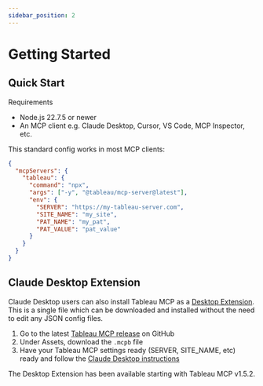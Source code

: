 ```yaml
---
sidebar_position: 2
---
```


# Getting Started

## Quick Start

Requirements

- Node.js 22.7.5 or newer
- An MCP client e.g. Claude Desktop, Cursor, VS Code, MCP Inspector, etc.

This standard config works in most MCP clients:

```json
{
  "mcpServers": {
    "tableau": {
      "command": "npx",
      "args": ["-y", "@tableau/mcp-server@latest"],
      "env": {
        "SERVER": "https://my-tableau-server.com",
        "SITE_NAME": "my_site",
        "PAT_NAME": "my_pat",
        "PAT_VALUE": "pat_value"
      }
    }
  }
}
```

## Claude Desktop Extension

Claude Desktop users can also install Tableau MCP as a [Desktop Extension][mcpb]. This is a single
file which can be downloaded and installed without the need to edit any JSON config files.

1. Go to the latest [Tableau MCP release][releases] on GitHub
2. Under Assets, download the `.mcpb` file
3. Have your Tableau MCP settings ready (SERVER, SITE_NAME, etc) ready and follow the [Claude
   Desktop instructions][claude]

The Desktop Extension has been available starting with Tableau MCP v1.5.2.

[mcpb]: https://www.anthropic.com/engineering/desktop-extensions
[releases]: https://github.com/tableau/tableau-mcp/releases
[claude]:
  https://support.claude.com/en/articles/10949351-getting-started-with-local-mcp-servers-on-claude-desktop
